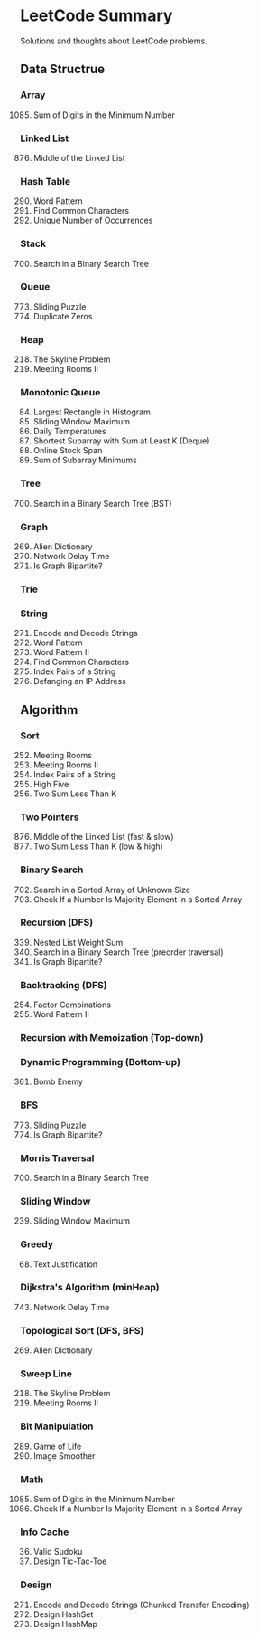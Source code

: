 LeetCode Summary
=======
Solutions and thoughts about LeetCode problems.

## Data Structrue

### Array
1085. Sum of Digits in the Minimum Number

### Linked List
876. Middle of the Linked List

### Hash Table
290. Word Pattern
1002. Find Common Characters
1207. Unique Number of Occurrences

### Stack
700. Search in a Binary Search Tree

### Queue
773. Sliding Puzzle
1089. Duplicate Zeros

### Heap
218. The Skyline Problem
253. Meeting Rooms II

### Monotonic Queue
84. Largest Rectangle in Histogram
239. Sliding Window Maximum
739. Daily Temperatures
862. Shortest Subarray with Sum at Least K (Deque)
901. Online Stock Span
907. Sum of Subarray Minimums

### Tree
700. Search in a Binary Search Tree (BST)


### Graph
269. Alien Dictionary
743. Network Delay Time
785. Is Graph Bipartite?

### Trie


### String
271. Encode and Decode Strings
290. Word Pattern
291. Word Pattern II
1002. Find Common Characters
1065. Index Pairs of a String
1108. Defanging an IP Address







## Algorithm

### Sort
252. Meeting Rooms
253. Meeting Rooms II
1065. Index Pairs of a String
1086. High Five
1099. Two Sum Less Than K

### Two Pointers
876. Middle of the Linked List (fast & slow)
1099. Two Sum Less Than K (low & high)

### Binary Search
702. Search in a Sorted Array of Unknown Size
1150. Check If a Number Is Majority Element in a Sorted Array

### Recursion (DFS)
339. Nested List Weight Sum
700. Search in a Binary Search Tree (preorder traversal)
785. Is Graph Bipartite?


### Backtracking (DFS)
254. Factor Combinations
291. Word Pattern II

### Recursion with Memoization (Top-down)


### Dynamic Programming (Bottom-up)
361. Bomb Enemy

### BFS
773. Sliding Puzzle
785. Is Graph Bipartite?

### Morris Traversal
700. Search in a Binary Search Tree

### Sliding Window
239. Sliding Window Maximum

### Greedy
68. Text Justification

### Dijkstra's Algorithm (minHeap)
743. Network Delay Time

### Topological Sort (DFS, BFS)
269. Alien Dictionary

### Sweep Line
218. The Skyline Problem
253. Meeting Rooms II


### Bit Manipulation
289. Game of Life
661. Image Smoother

### Math
1085. Sum of Digits in the Minimum Number
1150. Check If a Number Is Majority Element in a Sorted Array

### Info Cache
36. Valid Sudoku
348. Design Tic-Tac-Toe

### Design
271. Encode and Decode Strings (Chunked Transfer Encoding)
705. Design HashSet
706. Design HashMap
